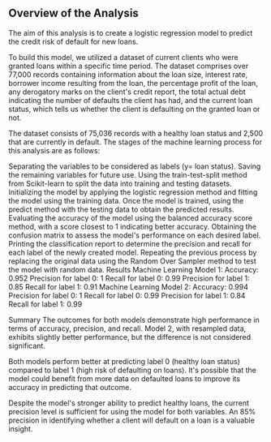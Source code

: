 ## Overview of the Analysis

The aim of this analysis is to create a logistic regression model to predict the credit risk of default for new loans.

To build this model, we utilized a dataset of current clients who were granted loans within a specific time period. The dataset comprises over 77,000 records containing information about the loan size, interest rate, borrower income resulting from the loan, the percentage profit of the loan, any derogatory marks on the client's credit report, the total actual debt indicating the number of defaults the client has had, and the current loan status, which tells us whether the client is defaulting on the granted loan or not.

The dataset consists of 75,036 records with a healthy loan status and 2,500 that are currently in default. The stages of the machine learning process for this analysis are as follows:

Separating the variables to be considered as labels (y= loan status).
Saving the remaining variables for future use.
Using the train-test-split method from Scikit-learn to split the data into training and testing datasets.
Initializing the model by applying the logistic regression method and fitting the model using the training data.
Once the model is trained, using the predict method with the testing data to obtain the predicted results.
Evaluating the accuracy of the model using the balanced accuracy score method, with a score closest to 1 indicating better accuracy.
Obtaining the confusion matrix to assess the model's performance on each desired label.
Printing the classification report to determine the precision and recall for each label of the newly created model.
Repeating the previous process by replacing the original data using the Random Over Sampler method to test the model with random data.
Results
Machine Learning Model 1:
Accuracy: 0.952
Precision for label 0: 1
Recall for label 0: 0.99
Precision for label 1: 0.85
Recall for label 1: 0.91
Machine Learning Model 2:
Accuracy: 0.994
Precision for label 0: 1
Recall for label 0: 0.99
Precision for label 1: 0.84
Recall for label 1: 0.99

Summary
The outcomes for both models demonstrate high performance in terms of accuracy, precision, and recall. Model 2, with resampled data, exhibits slightly better performance, but the difference is not considered significant.

Both models perform better at predicting label 0 (healthy loan status) compared to label 1 (high risk of defaulting on loans). It's possible that the model could benefit from more data on defaulted loans to improve its accuracy in predicting that outcome.

Despite the model's stronger ability to predict healthy loans, the current precision level is sufficient for using the model for both variables. An 85% precision in identifying whether a client will default on a loan is a valuable insight.